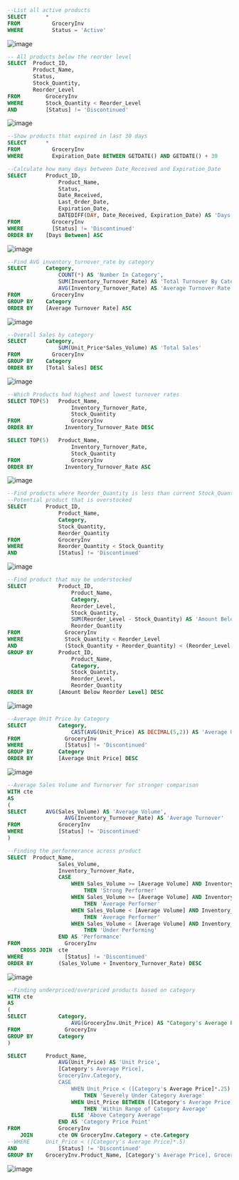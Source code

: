 ```sql
--List all active products
SELECT		*
FROM		  GroceryInv
WHERE		  Status = 'Active'
```
![image](https://github.com/user-attachments/assets/fedfa60a-618e-43e6-8ec3-dad02b64e463)

```sql
-- All products below the reorder level
SELECT	Product_ID,
        Product_Name,
        Status,
        Stock_Quantity,
        Reorder_Level
FROM		GroceryInv
WHERE		Stock_Quantity < Reorder_Level
AND			[Status] != 'Discontinued'
```
![image](https://github.com/user-attachments/assets/bd903757-4cfc-4918-9b58-6b1b3ce737c7)
```sql
--Show products that expired in last 30 days
SELECT		*
FROM		  GroceryInv
WHERE		  Expiration_Date BETWEEN GETDATE() AND GETDATE() + 30
```
```sql
--Calculate how many days between Date_Received and Expiration_Date
SELECT		Product_ID, 
    			Product_Name,
    			Status,
    			Date_Received, 
    			Last_Order_Date,
    			Expiration_Date,
    			DATEDIFF(DAY, Date_Received, Expiration_Date) AS 'Days Between'
FROM		  GroceryInv
WHERE		  [Status] != 'Discontinued'
ORDER BY	[Days Between] ASC
```
![image](https://github.com/user-attachments/assets/0470020d-ef34-445f-a847-a71de5641946)
```sql
--Find AVG inventory_turnover_rate by category
SELECT		Category,
    			COUNT(*) AS 'Number In Category',
    			SUM(Inventory_Turnover_Rate) AS 'Total Turnover By Category',
    			AVG(Inventory_Turnover_Rate) AS 'Average Turnover Rate'
FROM		  GroceryInv
GROUP BY	Category
ORDER BY	[Average Turnover Rate] ASC
```
![image](https://github.com/user-attachments/assets/8d80b34b-3c5f-4c29-b4ef-e4854632561e)
```sql
--Overall Sales by category
SELECT		Category, 
			    SUM(Unit_Price*Sales_Volume) AS 'Total Sales'
FROM		  GroceryInv
GROUP BY	Category
ORDER BY	[Total Sales] DESC
```
![image](https://github.com/user-attachments/assets/a5e70993-7807-476a-8519-baed6e1bb1a5)
```sql
--Which Products had highest and lowest turnover rates
SELECT TOP(5)	Product_Name, 
  				    Inventory_Turnover_Rate, 
  				    Stock_Quantity
FROM			    GroceryInv
ORDER BY		  Inventory_Turnover_Rate DESC

SELECT TOP(5)	Product_Name, 
      				Inventory_Turnover_Rate, 
      				Stock_Quantity
FROM			    GroceryInv
ORDER BY		  Inventory_Turnover_Rate ASC
```
![image](https://github.com/user-attachments/assets/e3c3ec0b-d05d-4a6e-87d7-9f3f1b90e010)
```sql
--Find products where Reorder_Quantity is less than current Stock_Quantity
--Potential product that is overstocked
SELECT		Product_ID,
  				Product_Name,
  				Category,
  				Stock_Quantity,
  				Reorder_Quantity
FROM			GroceryInv
WHERE			Reorder_Quantity < Stock_Quantity
AND				[Status] != 'Discontinued'
```
![image](https://github.com/user-attachments/assets/0ccb2aad-f149-48e1-930d-2fef5fee8d61)
```sql
--Find product that may be understocked
SELECT			Product_ID,
    				Product_Name,
    				Category,
    				Reorder_Level,
    				Stock_Quantity,
    				SUM(Reorder_Level - Stock_Quantity) AS 'Amount Below Reorder Level',
    				Reorder_Quantity
FROM			  GroceryInv
WHERE			  Stock_Quantity < Reorder_Level
AND				  (Stock_Quantity + Reorder_Quantity) < (Reorder_Level - Stock_Quantity)
GROUP BY		Product_ID,
    				Product_Name,
    				Category,
    				Stock_Quantity,
    				Reorder_Level,
    				Reorder_Quantity
ORDER BY		[Amount Below Reorder Level] DESC
```
![image](https://github.com/user-attachments/assets/91fc5f73-efb5-47d0-bd3e-4f4744ec5844)
```sql
--Average Unit Price by Category
SELECT			Category, 
				    CAST(AVG(Unit_Price) AS DECIMAL(5,2)) AS 'Average Unit Price'
FROM			  GroceryInv
WHERE			  [Status] != 'Discontinued'
GROUP BY		Category
ORDER BY		[Average Unit Price] DESC
```
![image](https://github.com/user-attachments/assets/78f3bb25-f946-4d00-bc6b-e3d9e66bd5e8)
```sql
--Average Sales Volume and Turnorver for stronger comparison
WITH cte
AS
(
SELECT		AVG(Sales_Volume) AS 'Average Volume',
				  AVG(Inventory_Turnover_Rate) AS 'Average Turnover'
FROM			GroceryInv
WHERE			[Status] != 'Discontinued'
)

--Finding the performerance across product
SELECT	Product_Name,
				Sales_Volume,
				Inventory_Turnover_Rate,
				CASE
					WHEN Sales_Volume >= [Average Volume] AND Inventory_Turnover_Rate >= [Average Turnover] 
						THEN 'Strong Performer'
					WHEN Sales_Volume >= [Average Volume] AND Inventory_Turnover_Rate < [Average Turnover] 
						THEN 'Average Performer'
					WHEN Sales_Volume < [Average Volume] AND Inventory_Turnover_Rate >= [Average Turnover] 
						THEN 'Average Performer'
					WHEN Sales_Volume < [Average Volume] AND Inventory_Turnover_Rate < [Average Turnover] 
						THEN 'Under Performing'
				END AS 'Performance'
FROM			  GroceryInv
	CROSS JOIN	cte 
WHERE			  [Status] != 'Discontinued'
ORDER BY		(Sales_Volume + Inventory_Turnover_Rate) DESC
```
![image](https://github.com/user-attachments/assets/5f9f75aa-29bb-4a7e-af12-daccdbe88afd)
```sql
--Finding underpriced/overpriced products based on category
WITH cte
AS
(
SELECT			Category,
				    AVG(GroceryInv.Unit_Price) AS "Category's Average Price"
FROM			  GroceryInv
GROUP BY		Category
)

SELECT		Product_Name,
  				AVG(Unit_Price) AS 'Unit Price',
  				[Category's Average Price],
  				GroceryInv.Category,
  				CASE
  					WHEN Unit_Price < ([Category's Average Price]*.25) 
  						THEN 'Severely Under Category Average'
  					WHEN Unit_Price BETWEEN ([Category's Average Price]*.25) AND ([Category's Average Price]*1.25) 
  						THEN 'Within Range of Category Average'
  					ELSE 'Above Category Average'
  				END AS 'Category Price Point'
FROM			GroceryInv
	JOIN		cte ON GroceryInv.Category = cte.Category
--WHERE		Unit_Price < ([Category's Average Price]*.5)
AND				[Status] != 'Discontinued'
GROUP BY	GroceryInv.Product_Name, [Category's Average Price], GroceryInv.Category, GroceryInv.Unit_Price
```
![image](https://github.com/user-attachments/assets/5ec7e448-5a61-48cd-9549-a0547a713d58)

